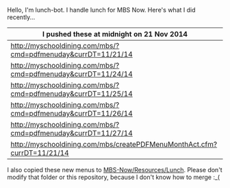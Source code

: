 Hello, I'm lunch-bot. I handle lunch for MBS Now. Here's what I did recently...

I pushed these at midnight on 21 Nov 2014|
--- |
| http://myschooldining.com/mbs/?cmd=pdfmenuday&currDT=11/21/14
| http://myschooldining.com/mbs/?cmd=pdfmenuday&currDT=11/24/14
| http://myschooldining.com/mbs/?cmd=pdfmenuday&currDT=11/25/14
| http://myschooldining.com/mbs/?cmd=pdfmenuday&currDT=11/26/14
| http://myschooldining.com/mbs/?cmd=pdfmenuday&currDT=11/27/14
| http://myschooldining.com/mbs/createPDFMenuMonthAct.cfm?currDT=11/21/14
I also copied these new menus to [MBS-Now/Resources/Lunch](https://github.com/mbsdev/MBS-Now/Resources/Lunch). Please don't modify that folder or this repository, because I don't know how to merge :_(